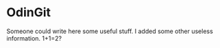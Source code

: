 # OdinGit
Someone could write here some useful stuff.
I added some other useless information.
1+1=2?